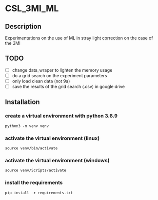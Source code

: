 # CSL_3MI_ML

## Description
Experimentations on the use of ML in stray light correction on the case of the 3MI

## TODO

- [ ] change data_wraper to lighten the memory usage
- [ ] do a grid search on the experiment parameters
- [ ] only load clean data (not 9a)
- [ ] save the results of the grid search (.csv) in google drive

## Installation

### create a virtual environment with python 3.6.9
```
python3 -m venv venv
```

### activate the virtual environment (linux)
```
source venv/bin/activate
```

### activate the virtual environment (windows)
```
source venv/Scripts/activate
```

### install the requirements
```
pip install -r requirements.txt
```